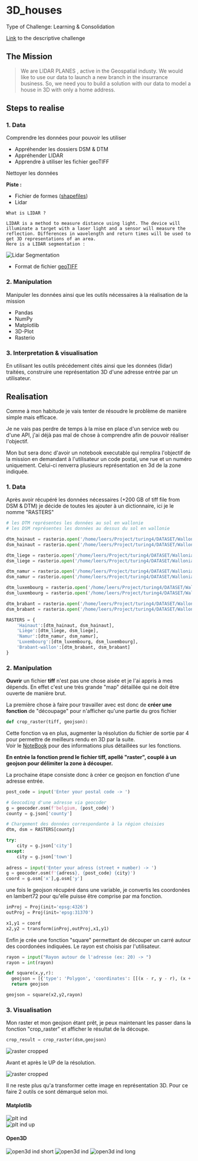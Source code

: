 # 3D_houses
Type of Challenge: Learning &amp; Consolidation

[Link](https://github.com/leersmathieu/CRL-Turing-4.22/tree/master/Projects/3.3D_houses_numpy) to the descriptive challenge 

## The Mission

> We are LIDAR PLANES , active in the Geospatial industy. We would like to use our data to launch a new branch in the insurrance business.  So, we need you to build a solution with our data to model a house in 3D with only a home address.

## Steps to realise

### 1. Data
Comprendre les données pour pouvoir les utiliser

- Appréhender les dossiers DSM & DTM
- Appréhender LIDAR
- Apprendre à utiliser les fichier geoTIFF

Nettoyer les données


**Piste :**

- Fichier de formes ([shapefiles](https://desktop.arcgis.com/fr/arcmap/10.3/manage-data/shapefiles/what-is-a-shapefile.htm))
- Lidar

```
What is LIDAR ?

LIDAR is a method to measure distance using light. The device will illuminate a target with a laser light and a sensor will measure the reflection. Differences in wavelength and return times will be used to get 3D representations of an area.
Here is a LIDAR segmentation :
```

![Lidar Segmentation](img/lidar_seg.png)

- Format de fichier  [geoTIFF](https://www.commentcamarche.net/contents/1205-tiff-format-tif)

### 2. Manipulation

Manipuler les données ainsi que les outils nécessaires à la réalisation de la mission

- Pandas
- NumPy
- Matplotlib
- 3D-Plot
- Rasterio

### 3. Interpretation & visualisation

En utilisant les outils précédement cités ainsi que les données (lidar) traitées, construire une représentation 3D d'une adresse entrée par un utilisateur.

## Realisation

Comme à mon habitude je vais tenter de résoudre le problème de manière simple mais efficace.

Je ne vais pas perdre de temps à la mise en place d'un service web ou d'une API, j'ai déjà pas mal de chose à comprendre afin de pouvoir réaliser l'objectif.

Mon but sera donc d'avoir un notebook executable qui remplira l'objectif de la mission en demandant à l'utilisateur un code postal, une rue et un numéro uniquement.
Celui-ci renverra plusieurs représentation en 3d de la zone indiquée.

### 1. Data

Après avoir récupéré les données nécessaires (+200 GB of tiff file from DSM & DTM) je décide de toutes les ajouter à un dictionnaire, ici je le nomme "RASTERS"
```py
# les DTM représentes les données au sol en wallonie
# les DSM représentes les données au dessus du sol en wallonie

dtm_hainaut = rasterio.open('/home/leers/Project/turing4/DATASET/Wallonia/DTM 2013-2014/DTM_HAINAUT/RELIEF_HAINAUT_MNT_2013_2014.tif')
dsm_hainaut = rasterio.open('/home/leers/Project/turing4/DATASET/Wallonia/DSM 2013-2014/DSM_HAINAUT/RELIEF_HAINAUT_MNS_2013_2014.tif')

dtm_liege = rasterio.open('/home/leers/Project/turing4/DATASET/Wallonia/DTM 2013-2014/DTM_LIEGE/RELIEF_LIEGE_MNT_2013_2014.tif')
dsm_liege = rasterio.open('/home/leers/Project/turing4/DATASET/Wallonia/DSM 2013-2014/DSM_LIEGE/RELIEF_LIEGE_MNS_2013_2014.tif')

dtm_namur = rasterio.open('/home/leers/Project/turing4/DATASET/Wallonia/DTM 2013-2014/DTM_NAMUR/RELIEF_NAMUR_MNT_2013_2014.tif')
dsm_namur = rasterio.open('/home/leers/Project/turing4/DATASET/Wallonia/DSM 2013-2014/DSM_NAMUR/RELIEF_NAMUR_MNS_2013_2014.tif')

dtm_luxembourg = rasterio.open('/home/leers/Project/turing4/DATASET/Wallonia/DTM 2013-2014/DTM_LUXEMBOURG/RELIEF_LUXEMBOURG_MNT_2013_2014.tif')
dsm_luxembourg = rasterio.open('/home/leers/Project/turing4/DATASET/Wallonia/DSM 2013-2014/DSM_LUXEMBOURG/RELIEF_LUXEMBOURG_MNS_2013_2014.tif')

dtm_brabant = rasterio.open('/home/leers/Project/turing4/DATASET/Wallonia/DTM 2013-2014/DTM_BRABANT_WALLON/RELIEF_BRABANT_WALLON_MNT_2013_2014.tif')
dsm_brabant = rasterio.open('/home/leers/Project/turing4/DATASET/Wallonia/DSM 2013-2014/DSM_BRABANT_WALLON/RELIEF_BRABANT_WALLON_MNS_2013_2014.tif')

RASTERS = {
    'Hainaut':[dtm_hainaut, dsm_hainaut],
    'Liège':[dtm_liege, dsm_liege],
    'Namur':[dtm_namur, dsm_namur],
    'Luxembourg':[dtm_luxembourg, dsm_luxembourg],
    'Brabant-wallon':[dtm_brabant, dsm_brabant]
}
```

### 2. Manipulation

**Ouvrir** un fichier **tiff** n'est pas une chose aisée et je l'ai appris à mes dépends.
En effet c'est une très grande "map" détaillée qui ne doit être ouverte de manière brut.

La première chose à faire pour travailler avec est donc de **créer une fonction** de "découpage" pour n'afficher qu'une partie du gros fichier

```py
def crop_raster(tiff, geojson):
```

Cette fonction va en plus, augmenter la résolution du fichier de sortie par 4 pour permettre de meilleurs rendu en 3D par la suite.  
Voir le [NoteBook](/main.ipynb) pour des informations plus détaillées sur les fonctions.

**En entrée la fonction prend le fichier tiff, apellé "raster", couplé à un geojson pour délimiter la zone à découper.**

La prochaine étape consiste donc à créer ce geojson en fonction d'une adresse entrée.

```py
post_code = input('Enter your postal code -> ')

# Geocoding d'une adresse via geocoder
g = geocoder.osm(f'belgium, {post_code}')
county = g.json['county']

# Chargement des données correspondante à la région choisies
dtm, dsm = RASTERS[county]   

try:
    city = g.json['city']
except:
    city = g.json['town']
    
adress = input('Enter your adress (street + number) -> ')
g = geocoder.osm(f'{adress}, {post_code} {city}')
coord = g.osm['x'],g.osm['y']
```

une fois le geojson récupéré dans une variable, je convertis les coordonées en lambert72 pour qu'elle puisse être comprise par ma fonction.

```py
inProj = Proj(init='epsg:4326')
outProj = Proj(init='epsg:31370')

x1,y1 = coord
x2,y2 = transform(inProj,outProj,x1,y1)
```

Enfin je crée une fonction "square" permettant de découper un carré autour des coordonées indiquées.
Le rayon est choisis par l'utilisateur.

```py
rayon = input("Rayon autour de l'adresse (ex: 20) -> ")
rayon = int(rayon)

def square(x,y,r):
  geojson = [{'type': 'Polygon', 'coordinates': [[(x - r, y - r), (x + r, y - r), (x + r, y + r), (x - r, y + r)]]}]
  return geojson

geojson = square(x2,y2,rayon)
```

### 3. Visualisation

Mon raster et mon geojson étant prêt, je peux maintenant les passer dans la fonction "crop_raster" et afficher le résultat de la découpe.
```py
crop_result = crop_raster(dsm,geojson)
```
![raster cropped](img/raster_ind.png)  

Avant et après le UP de la résolution.

![raster cropped](img/raster_ind_up.png)


Il ne reste plus qu'a transformer cette image en représentation 3D.
Pour ce faire 2 outils ce sont démarqué selon moi.

#### Matplotlib

![plt ind](img/plt_ind.png)  
![plt ind up](img/plt_ind_2.png)

#### Open3D

![open3d ind short](img/open3d_ind.png)
![open3d ind](img/open3d_ind_3.png)
![open3d ind long](img/open3d_ind_2.png)
